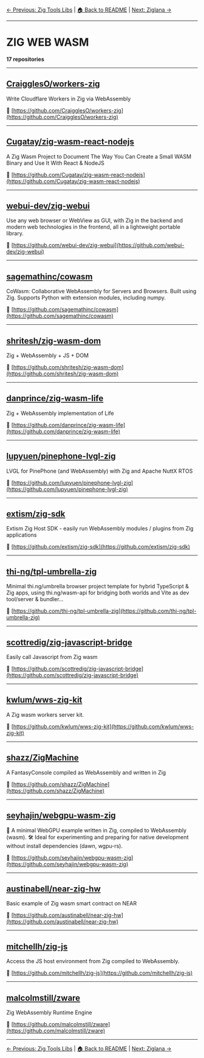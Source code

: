 [← Previous: Zig Tools Libs](zig-tools-libs.txt) | [🏠 Back to README](../README.md) | [Next: Ziglana →](ziglana.txt)

---

# ZIG WEB WASM

**17 repositories**

---

## [CraigglesO/workers-zig](https://github.com/CraigglesO/workers-zig)

Write Cloudflare Workers in Zig via WebAssembly

🔗 [https://github.com/CraigglesO/workers-zig](https://github.com/CraigglesO/workers-zig)

---

## [Cugatay/zig-wasm-react-nodejs](https://github.com/Cugatay/zig-wasm-react-nodejs)

A Zig Wasm Project to Document The Way You Can Create a Small WASM Binary and Use It With  React & NodeJS

🔗 [https://github.com/Cugatay/zig-wasm-react-nodejs](https://github.com/Cugatay/zig-wasm-react-nodejs)

---

## [webui-dev/zig-webui](https://github.com/webui-dev/zig-webui)

Use any web browser or WebView as GUI, with Zig in the backend and modern web technologies in the frontend, all in a lightweight portable library.

🔗 [https://github.com/webui-dev/zig-webui](https://github.com/webui-dev/zig-webui)

---

## [sagemathinc/cowasm](https://github.com/sagemathinc/cowasm)

CoWasm: Collaborative WebAssembly for Servers and Browsers.   Built using Zig.  Supports Python with extension modules, including numpy.

🔗 [https://github.com/sagemathinc/cowasm](https://github.com/sagemathinc/cowasm)

---

## [shritesh/zig-wasm-dom](https://github.com/shritesh/zig-wasm-dom)

Zig + WebAssembly + JS + DOM

🔗 [https://github.com/shritesh/zig-wasm-dom](https://github.com/shritesh/zig-wasm-dom)

---

## [danprince/zig-wasm-life](https://github.com/danprince/zig-wasm-life)

Zig + WebAssembly implementation of Life

🔗 [https://github.com/danprince/zig-wasm-life](https://github.com/danprince/zig-wasm-life)

---

## [lupyuen/pinephone-lvgl-zig](https://github.com/lupyuen/pinephone-lvgl-zig)

LVGL for PinePhone (and WebAssembly) with Zig and Apache NuttX RTOS

🔗 [https://github.com/lupyuen/pinephone-lvgl-zig](https://github.com/lupyuen/pinephone-lvgl-zig)

---

## [extism/zig-sdk](https://github.com/extism/zig-sdk)

Extism Zig Host SDK - easily run WebAssembly modules / plugins from Zig applications

🔗 [https://github.com/extism/zig-sdk](https://github.com/extism/zig-sdk)

---

## [thi-ng/tpl-umbrella-zig](https://github.com/thi-ng/tpl-umbrella-zig)

Minimal thi.ng/umbrella browser project template for hybrid TypeScript & Zig apps, using thi.ng/wasm-api for bridging both worlds and Vite as dev tool/server & bundler...

🔗 [https://github.com/thi-ng/tpl-umbrella-zig](https://github.com/thi-ng/tpl-umbrella-zig)

---

## [scottredig/zig-javascript-bridge](https://github.com/scottredig/zig-javascript-bridge)

Easily call Javascript from Zig wasm

🔗 [https://github.com/scottredig/zig-javascript-bridge](https://github.com/scottredig/zig-javascript-bridge)

---

## [kwlum/wws-zig-kit](https://github.com/kwlum/wws-zig-kit)

A Zig wasm workers server kit.

🔗 [https://github.com/kwlum/wws-zig-kit](https://github.com/kwlum/wws-zig-kit)

---

## [shazz/ZigMachine](https://github.com/shazz/ZigMachine)

A FantasyConsole compiled as WebAssembly and written in Zig

🔗 [https://github.com/shazz/ZigMachine](https://github.com/shazz/ZigMachine)

---

## [seyhajin/webgpu-wasm-zig](https://github.com/seyhajin/webgpu-wasm-zig)

🚀 A minimal WebGPU example written in Zig, compiled to WebAssembly (wasm). 🛠️ Ideal for experimenting and preparing for native development without install dependencies (dawn, wgpu-rs).

🔗 [https://github.com/seyhajin/webgpu-wasm-zig](https://github.com/seyhajin/webgpu-wasm-zig)

---

## [austinabell/near-zig-hw](https://github.com/austinabell/near-zig-hw)

Basic example of Zig wasm smart contract on NEAR

🔗 [https://github.com/austinabell/near-zig-hw](https://github.com/austinabell/near-zig-hw)

---

## [mitchellh/zig-js](https://github.com/mitchellh/zig-js)

Access the JS host environment from Zig compiled to WebAssembly.

🔗 [https://github.com/mitchellh/zig-js](https://github.com/mitchellh/zig-js)

---

## [malcolmstill/zware](https://github.com/malcolmstill/zware)

Zig WebAssembly Runtime Engine

🔗 [https://github.com/malcolmstill/zware](https://github.com/malcolmstill/zware)

---


[← Previous: Zig Tools Libs](zig-tools-libs.txt) | [🏠 Back to README](../README.md) | [Next: Ziglana →](ziglana.txt)
